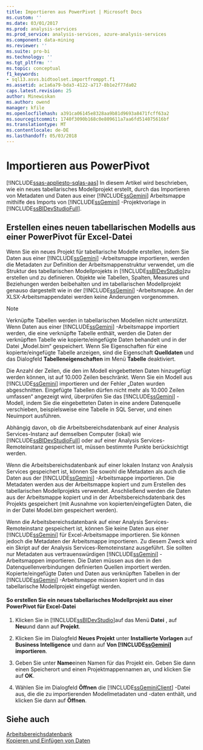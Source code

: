 ```yaml
---
title: Importieren aus PowerPivot | Microsoft Docs
ms.custom: ''
ms.date: 03/01/2017
ms.prod: analysis-services
ms.prod_service: analysis-services, azure-analysis-services
ms.component: data-mining
ms.reviewer: ''
ms.suite: pro-bi
ms.technology: ''
ms.tgt_pltfrm: ''
ms.topic: conceptual
f1_keywords:
- sql13.asvs.bidtoolset.importfromppt.f1
ms.assetid: ac1a6a79-bda3-4122-a717-8b1e2f77da02
caps.latest.revision: 25
author: Minewiskan
ms.author: owend
manager: kfile
ms.openlocfilehash: a391ca06145e8328aa9b81d9693a8471fcff63a2
ms.sourcegitcommit: 1740f3090b168c0e809611a7aa6fd514075616bf
ms.translationtype: MT
ms.contentlocale: de-DE
ms.lasthandoff: 05/03/2018
---
```

# <a name="import-from-power-pivot"></a>Importieren aus PowerPivot 
[!INCLUDE[ssas-appliesto-sqlas-aas](../../includes/ssas-appliesto-sqlas-aas.md)]
  In diesem Artikel wird beschrieben, wie ein neues tabellarisches Modellprojekt erstellt, durch das Importieren von Metadaten und Daten aus einer [!INCLUDE[ssGemini](../../includes/ssgemini-md.md)] Arbeitsmappe mithilfe des Imports von [!INCLUDE[ssGemini](../../includes/ssgemini-md.md)] -Projektvorlage in [!INCLUDE[ssBIDevStudioFull](../../includes/ssbidevstudiofull-md.md)].  
  
## <a name="create-a-new-tabular-model-from-a-power-pivot-for-excel-file"></a>Erstellen eines neuen tabellarischen Modells aus einer PowerPivot für Excel-Datei  
 Wenn Sie ein neues Projekt für tabellarische Modelle erstellen, indem Sie Daten aus einer [!INCLUDE[ssGemini](../../includes/ssgemini-md.md)] -Arbeitsmappe importieren, werden die Metadaten zur Definition der Arbeitsmappenstruktur verwendet, um die Struktur des tabellarischen Modellprojekts in [!INCLUDE[ssBIDevStudio](../../includes/ssbidevstudio-md.md)]zu erstellen und zu definieren. Objekte wie Tabellen, Spalten, Measures und Beziehungen werden beibehalten und im tabellarischen Modellprojekt genauso dargestellt wie in der [!INCLUDE[ssGemini](../../includes/ssgemini-md.md)] -Arbeitsmappe. An der XLSX-Arbeitsmappendatei werden keine Änderungen vorgenommen.  
  
> [!NOTE]  
>  Verknüpfte Tabellen werden in tabellarischen Modellen nicht unterstützt. Wenn Daten aus einer [!INCLUDE[ssGemini](../../includes/ssgemini-md.md)] -Arbeitsmappe importiert werden, die eine verknüpfte Tabelle enthält, werden die Daten der verknüpften Tabelle wie kopierte/eingefügte Daten behandelt und in der Datei „Model.bim“ gespeichert. Wenn Sie Eigenschaften für eine kopierte/eingefügte Tabelle anzeigen, sind die Eigenschaft **Quelldaten** und das Dialogfeld **Tabelleneigenschaften** im Menü **Tabelle** deaktiviert.  
>   
>  Die Anzahl der Zeilen, die den im Modell eingebetteten Daten hinzugefügt werden können, ist auf 10.000 Zeilen beschränkt. Wenn Sie ein Modell aus [!INCLUDE[ssGemini](../../includes/ssgemini-md.md)] importieren und der Fehler „Daten wurden abgeschnitten. Eingefügte Tabellen dürfen nicht mehr als 10.000 Zeilen umfassen“ angezeigt wird, überprüfen Sie das [!INCLUDE[ssGemini](../../includes/ssgemini-md.md)] -Modell, indem Sie die eingebetteten Daten in eine andere Datenquelle verschieben, beispielsweise eine Tabelle in SQL Server, und einen Neuimport ausführen.  
  
 Abhängig davon, ob die Arbeitsbereichsdatenbank auf einer Analysis Services-Instanz auf demselben Computer (lokal) wie [!INCLUDE[ssBIDevStudioFull](../../includes/ssbidevstudiofull-md.md)] oder auf einer Analysis Services-Remoteinstanz gespeichert ist, müssen bestimmte Punkte berücksichtigt werden.  
  
 Wenn die Arbeitsbereichsdatenbank auf einer lokalen Instanz von Analysis Services gespeichert ist, können Sie sowohl die Metadaten als auch die Daten aus der [!INCLUDE[ssGemini](../../includes/ssgemini-md.md)] -Arbeitsmappe importieren. Die Metadaten werden aus der Arbeitsmappe kopiert und zum Erstellen des tabellarischen Modellprojekts verwendet. Anschließend werden die Daten aus der Arbeitsmappe kopiert und in der Arbeitsbereichsdatenbank des Projekts gespeichert (mit Ausnahme von kopierten/eingefügten Daten, die in der Datei Model.bim gespeichert werden).  
  
 Wenn die Arbeitsbereichsdatenbank auf einer Analysis Services-Remoteinstanz gespeichert ist, können Sie keine Daten aus einer [!INCLUDE[ssGemini](../../includes/ssgemini-md.md)] für Excel-Arbeitsmappe importieren. Sie können jedoch die Metadaten der Arbeitsmappe importieren. Zu diesem Zweck wird ein Skript auf der Analysis Services-Remoteinstanz ausgeführt. Sie sollten nur Metadaten aus vertrauenswürdigen [!INCLUDE[ssGemini](../../includes/ssgemini-md.md)] -Arbeitsmappen importieren. Die Daten müssen aus den in den Datenquellenverbindungen definierten Quellen importiert werden. Kopierte/eingefügte Daten und Daten aus verknüpften Tabellen in der [!INCLUDE[ssGemini](../../includes/ssgemini-md.md)] -Arbeitsmappe müssen kopiert und in das tabellarische Modellprojekt eingefügt werden.  
  
#### <a name="to-create-a-new-tabular-model-project-from-a-power-pivot-for-excel-file"></a>So erstellen Sie ein neues tabellarisches Modellprojekt aus einer PowerPivot für Excel-Datei  
  
1.  Klicken Sie in [!INCLUDE[ssBIDevStudio](../../includes/ssbidevstudio-md.md)]auf das Menü **Datei** , auf **Neu**und dann auf **Projekt**.  
  
2.  Klicken Sie im Dialogfeld **Neues Projekt** unter **Installierte Vorlagen** auf **Business Intelligence** und dann auf **Von [!INCLUDE[ssGemini](../../includes/ssgemini-md.md)] importieren**.  
  
3.  Geben Sie unter **Name**einen Namen für das Projekt ein. Geben Sie dann einen Speicherort und einen Projektmappennamen an, und klicken Sie auf **OK**.  
  
4.  Wählen Sie im Dialogfeld **Öffnen** die [!INCLUDE[ssGeminiClient](../../includes/ssgeminiclient-md.md)] -Datei aus, die die zu importierenden Modellmetadaten und -daten enthält, und klicken Sie dann auf **Öffnen**.  
  
## <a name="see-also"></a>Siehe auch  
 [Arbeitsbereichsdatenbank](../../analysis-services/tabular-models/workspace-database-ssas-tabular.md)   
 [Kopieren und Einfügen von Daten](../../analysis-services/tabular-models/ssas-import-data-copy-and-paste-data.md)  
  
  
